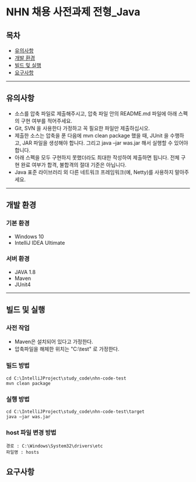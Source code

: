 # NHN 채용 사전과제 전형_Java
## 목차
- [유의사항](#유의사항)
- [개발 환경](#개발-환경)
- [빌드 및 실행](#빌드-및-실행)
- [요구사항](#요구사항)

---
## 유의사항
- 소스를 압축 파일로 제출해주시고, 압축 파일 안의 README.md 파일에 아래 스펙의 구현 여부를 적어주세요.
- Git, SVN 을 사용한다 가정하고 꼭 필요한 파일만 제출하십시오.
- 제출한 소스는 압축을 푼 다음에 mvn clean package 했을 때, JUnit 을 수행하고, JAR 파일을 생성해야 합니다. 그리고 java –jar was.jar 해서 실행할 수 있어야 합니다.
- 아래 스펙을 모두 구현하지 못했더라도 최대한 작성하여 제출하면 됩니다. 전체 구현 완료 여부가 합격, 불합격의 절대 기준은 아닙니다.
- Java 표준 라이브러리 외 다른 네트워크 프레임워크(예, Netty)를 사용하지 말아주세요.
 
---
## 개발 환경
### 기본 환경
- Windows 10
- IntelliJ IDEA Ultimate
### 서버 환경
- JAVA 1.8
- Maven
- JUnit4

---

## 빌드 및 실행
### 사전 작업
- Maven은 설치되어 있다고 가정한다.
- 압축파일을 해체한 위치는 "C:\test" 로 가정한다.

### 빌드 방법
```shell
cd C:\IntelliJProject\study_code\nhn-code-test
mvn clean package
```

### 실행 방법
```shell
cd C:\IntelliJProject\study_code\nhn-code-test\target
java –jar was.jar

```

### host 파일 변경 방법
```text
경로 : C:\Windows\System32\drivers\etc
파일명 : hosts
```

## 요구사항